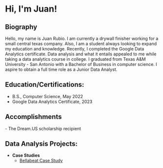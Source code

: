 <h1>Hi, I'm Juan! </h1>

<h2> Biography</h2>
  Hello, my name is Juan Rubio. I am currently a drywall finisher working for a small central texas company. Also, I am a student always looking to expand my education and knowledge. Recently, I completed the Google Data Analytics certificate. Data analysis and what it entails appealed to me while taking a data analytics course in college. I graduated from Texas A&M University - San Antonio with a Bachelor of Business in computer science. I aspire to obtain a full time role as a Junior Data Analyst. 

<h2> Education/Certifications:</h2>

- B.S., Computer Science, May 2022
- Google Data Analytics Certificate, 2023

<h2> Accomplishments</h2>
- The Dream.US scholarship recipient 


<h2>  Data Analysis Projects:</h2>

- <b>Case Studies</b>
  - [Bellabeat Case Study](https://github.com/jdlcrubio/Bellabeat)


<!--
**joshmadakor1/joshmadakor1** is a ✨ _special_ ✨ repository because its `README.md` (this file) appears on your GitHub profile.

Here are some ideas to get you started:

- 🔭 I’m currently working on ...
- 🌱 I’m currently learning ...
- 👯 I’m looking to collaborate on ...
- 🤔 I’m looking for help with ...
- 💬 Ask me about ...
- 📫 How to reach me: ...
- 😄 Pronouns: ...
- ⚡ Fun fact: ...
-->
